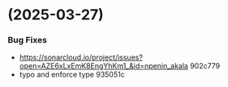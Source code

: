 #  (2025-03-27)


### Bug Fixes

* https://sonarcloud.io/project/issues?open=AZE6xLxEmK8EngYhKm1_&id=npenin_akala 902c779
* typo and enforce type 935051c



